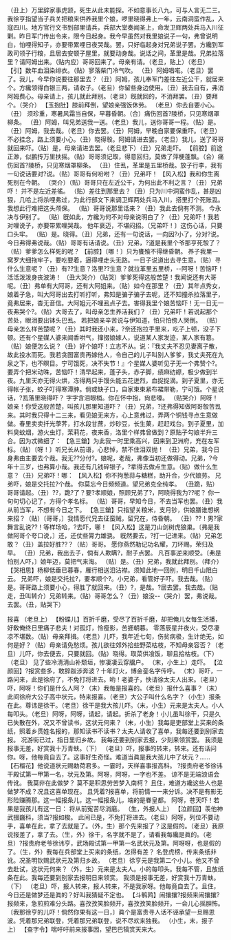 <!-- { "loadSidebar": true } -->
（丑上）万里辞家事虎颔，死生从此未能探。不如意事长八九，可与人言无二三。我徐亨指望当子兵关把粮来供养我里个娘，啰里晓得弗上一年，云南洞蛮作乱，入寇四川。地方官行文书到部里请兵，兵部大堂奏闻圣上，命发卫辉两处兵马入川征剿。昨日军门传出令来，限今日起身。我今早虽然对我里娘说子一句，弗曾说明白，怕哩得知子，亦要带累哩日夜哭哉。罢，只好临起身对兄弟说子罢。方纔到军政司领子行粮，且居去安顿子屋里，就要动身哉。说话之间，革里是哉。兄弟拉落里？请阿姆出来。（贴内应）哥哥回来了。母亲有请。（老旦，贴上）（老旦）
【引】数年血泪染绯衣。（贴）寥落柴门冷气吹。
（丑）阿姆唱喏。（老旦）罢了。我儿，今早你说要往那里去？（丑）阿姆，孩儿奉军门差往左近公干，就居来个。方纔领得白银三两，请收子。（老旦）你留些身边使用。（丑）我去自有，弗消阿姆费心。母亲请上，孩儿就此拜别。（老旦）旣就回的，不消拜罢。（丑）要拜个。（哭介）
【玉抱肚】膝前拜倒，望娘亲强饭休劳。
（老旦）你去自要小心。（丑）
须珍重，寒暑风霜当自保，早暮昏朝。（合）痛伤回首?陵桥，只见寒烟罩柳条。
（丑）阿姆，叫兄弟送我一送。（老旦）我儿，送你哥哥一程。（贴）是。（丑）阿姆，我去哉。（老旦）你去罢。（丑）阿姆，早晚自家要保重吓。（老旦）不必挂念，路上须要小心。（丑）晓得彀。阿姆请进去罢。（老旦）我儿，送了哥哥就回来吓。（贴）是，母亲请进去罢。（老旦悲下）（丑）兄弟走吓。
【前腔】前途正渺，似鹏抟万里扶摇。（贴）哥哥须记取，得意回归，莫做了萍梗蓬飘。（合）痛伤回首?陵桥，只见寒烟罩柳条。
（丑）住厾，革里是五里桥哉。放子行李，我有一句说话要对?说。（贴）哥哥有何吩咐？（丑）兄弟吓！
【风入松】我和你生离死别在今朝。
（哭介）（贴）哥哥只在左近公干，为何出此不利之言？（丑）兄弟吓！
并不是左近差徭。
（贴）差往到那里去？（丑）只为川中洞蛮作乱，甚是凶狠，几哈上将杀哩弗过，为此行部文下来调卫辉两处兵马入川，搭里打个死账厾。
我想此行难把这头颅保。
（贴）哥哥说那里话来？（丑）我此去倘有不测。
今永决与伊别了。
（贴）旣如此，方纔为何不对母亲说明白了？（丑）兄弟吓！我若对哩说子，亦要带累哩哭哉。
他年衰迈，不堪闷招。〔兄弟吓！〕这伤心话，只要口头牢。
（贴）是。晓得。（丑）兄弟，还有一句说话，一向因?小了，分对?说。今日弗得弗说哉。（贴）哥哥有话请说。（丑）兄弟，?道是我里个爷那亨死彀了？（贴）爹爹怎么样死的呢？
【前腔】〔哪！〕只为饔飱不得继昏朝。
养子我里一窝罗大细拖牢子，要吃要着，逼得哩走头无路。一日子说道出去寻生意。（贴）寻什么生意呢？（丑）有??生意？洛里??生意？就拉革里五里桥，--阿呀！苦恼吓！
活活泼泼身丧波涛！
（丑大哭介）（贴哭）爹爹死得这般苦楚！我闻说还有大哥呢。（丑）弗单有大阿哥，还有大阿姐来。（贴）如今在那里？（丑）其年点秀女，娘着子急，叫大阿哥出去打听打听，弗知是骗子骗子去呢，还不知撞杀拉落里子，竟弗居来，杳无音信。大阿姐元不哩厾点子去。害得我里个娘苦恼吓！无一日无一夜弗哭个?。（贴）大哥去了，叫母亲怎生养活我们？（丑）兄弟吓！若说起那个苦处，眼泪要出钵头巴厾。
若把娘亲辛苦说与伊知道，怕只怕傍人哭倒。
（贴）母亲怎么样苦楚呢？（丑）其时我还小来，?奈还抱拉手里来，吃子上顿，没子下顿。还有个星媒人婆来闻香哄气，撺掇娘嫁人，说道某人家发迹，某人家有簒。（贴）娘便怎么说？（丑）好个娘吓！立志不从。说：『我丈夫不忍见妻离子散，故此投水而死。我若贪图富贵再嫁他人，令自己的儿子叫别人爹爹，我丈夫死在九泉之下，也不瞑目。宁可饿死，决不失节！』个星媒人婆听见子无一个弗赞个?。要弄个把米动咮，苦恼吓！清早起来，蓬子头，赤子脚，绩麻纺縩，极少做到半夜。九里天亦无得火烘，冻得两只手馒头能五花迸烈，血捉捉滴。到子夏里，亦无得帐子张，蚊子叮得寒潭肿。倘或缺子口，自家束束紧布裙带勒，宁可饿。个星说话，?厾落里晓得吓？
字字含泪眼梢。你在怀中抱，尙悲嚎。
（贴哭介）阿呀！娘亲！你受这般苦楚，叫孩儿那里知道吓？（丑）兄弟，?还弗得知做阿哥彀苦厾来。其时我只得十二三来，看见娘无来方，心上意弗过，弄两个铜钱寻点生意做做。春里卖卖扦光荸荠，打水段甘蔗，炒砂豆，长生菓，赶赶戏台。到子夏里，加料臭蚊烟，游火虫灯，茉莉花，夜来香，洛里个样弗曾做到？原贴子勾娘半升三合。因为忒微细了：
【急三鎗】为此我一时里乘高兴，因来到卫洲府，充在左军标。（贴）〔呀！〕听兄长从前语，心悲悼，禁不住泪双抛！
（丑）兄弟，我今日身弗由主要去个哉。我无??分付?。娘呢，老哉，弗像当初还做得动。兄弟，?今年十三岁，也弗算小哉。我还有几钱碎银子，?拿得去做点生意。（贴）做什么生意？（丑）兄弟吓！哪：
【风入松】你不拘葱蒜与糖糕，助升合，少代娘劳。
兄弟吓，娘是交托拉?个哉。
你莫忘今日频频道。望兄弟克全纯孝。
（丑跪，贴）哥哥请起。（丑）??，跪?了？要?孝顺娘，照顾兄弟了?，阿晓得我为??呢？
你一句句切心记了，方得个孝名标。
（贴）哥哥，早知今日，不去当军也罢。（丑）我从前当军，不想有今日之下。
【急三鎗】只指望关粮米，支月钞，供娘膳谁想祸来招？（贴）〔哥哥，〕我情愿代兄去征蛮贼，留兄在，侍昏朝。
（丑）??！男?家舞言乱说??！等样场哈，?去吓，哪！
【风入松】这是刀山剑树虎狼巢。〔弗是我做阿哥个夸口说，〕还，还仗些膂力雄骁。
旣然要去，?打一记进来。（贴）兄弟怎敢？（丑）盖拉好胜??？（贴）哥哥。
愿你燕然勒记功名耀，刀环赐，荣归及早。
（丑）兄弟，我出去子，倘有人欺瞒?，耐子点罢。
凡百事逆来顺受。〔弗是怕别人吓，〕娘年迈，莫把气来淘。
（贴）是。（丑）兄弟，我就此拜别。（拜介）
【哭相思】杨柳低垂已暮春，雁行相送泪沾襟。须知此地一回别，明日千山阻白云。
兄弟吓，娘是交托拉?，要孝顺个?。小兄弟，看管好子吓。我去哉。（贴）是。哥哥路上须要小心，得胜了就回来。（丑）?，是哉。?居去罢。我去哉。（贴走，丑叫转介）兄弟转来。（贴）哥哥怎么？（丑）娘没--（哭介）罢，弗说哉。去罢。（丑，贴哭下）
 
报喜
（老旦上）
【粉蝶儿】百折千磨，受尽了百折千磨，却把俺儿女每生活播，好敎俺终日里痛子悲夫！对孤灯，怜瘦影，苦捱朝暮。
零落辰星幷夜火，受尽凄凉不堪数。（贴）母亲拜揖。（老旦）儿吓，我年近七旬，伤贫病极，生计绝无，如何是好？（贴）母亲请免愁烦。孩儿欲往郊外拾些野菜枯枝，不知母亲容否？（老旦）儿吓，你去便去，只要就回。（贴）晓得。取菜供飡饭，聊且拾枯枝。（下）（老旦）
见了些冷清清山补颓垣，惨凄凄云穿牖户。
（末，小生上）走吓。
【泣颜回】?报赏些多，敢辞跋涉奔波？十年灯火，博金銮名字传呼。
（末）哥吓，一路问来，此是徐府了，不免打将进去。哟！老婆子，快请徐太夫人出来。（老旦）吓，阿呀！你们是什么人阿？（末）我每是报喜的。（老旦）报什么喜事？（末）此间徐府大公子高中状元，特来报喜。（老旦）大公子叫什么名字？（小生）报条在此。尊讳是徐干。（老旦）徐干是我大孩儿吓。（末，小生）元来是太夫人。小人每叩头。（老旦）阿呀，阿呀，请起，请起。折杀了老身！小儿虽叫徐干，只是久已失散在外，况又不曾读书，这状元何来？（末，小生）我每是吏部堂上买来的条纸，照着乡贯姓名报的，那知读书不读书？太夫人请收了喜单，我每还要到别家去报。
况游街已过，指日里归乡故。
我每还要到别家去报，少刻来领赏罢。
我须是报事无差，好赏我十万青蚨。（下）
（老旦）吓，报事的转来，转来。还有话问你。呀，他每竟自去了。这事好生奇怪。难道当眞是我大孩儿中了状元？......
【石榴花】他说道状元赐勅荷君多。一霎时，天样喜事报高科。
?报贵府老爷徐讳干殿试第一甲第一名，状元及第。阿呀，阿呀，一字也不差。
谅不是无端浪语会传讹。
我莫非在此做梦？
莫不是积思劳苦梦入南柯？
且住，难道方纔这些人也是做梦不成？况且这喜单现在。
且凭着?报喜单，将前情一一来分诉。决不是有影无形险赚腾那。这一幅报条儿，这一幅报条儿，端的是眷皇都。
阿呀，苍天吓！若果是我孩儿有这一日：
将从前寃苦尽消磨。
（生，外报人上）
【泣颜回】羡他神武掇巍科，须当?报如梭。
此间已是，不免打将进去。（老旦）阿呀，列位不要动手，喜单在此，拿了去就是了。（外，生）那个先来报了？这是假的。（老旦）我原说报差了，拿了去。（生，外）徐干，名字就不是了，请看我每纔是眞的。（老旦）?报贵府老爷徐讳亨，武场殿试第一甲第一名武状元及第。阿呀呀，也是假的了。（生，外）我每在兵部堂上买来的条纸，怎得有差？
名登虎榜，传来条纸非讹。况圣明钦赐武状元及第归乡故。
（老旦）徐亨元是我第二个小儿。他又不曾去赴试，这状元何来？（外，生）元来是太夫人。小的每叩头。我每不管，且放纸条在此。我每还要到别家去报明日来领赏。
我须是报事无差，好赏我十万青蚨。（下）
（老旦）吓，报人转来，报人转来，不是我家呀。他每竟自去了。且住，今日还是做梦还是眞的？好叫我猜疑不定也。
【斗鹌鹑】闹攘攘?报频来闹攘攘?报频来，急煎煎难分头路。喜孜孜笑脸频开，喜孜孜笑脸频开，一会儿心摇胆怖。〔我那徐亨的儿吓！倘然你果有这一日，〕眞个是富贵寻人话不诬承望一旦赐恩波。凭着那兄弟联登，凭着那兄弟联登，说不尽欢来独我。
（小生，末，报子上）
【查字令】喘吁吁前来报事因，望巴巴犒赏天来大。
